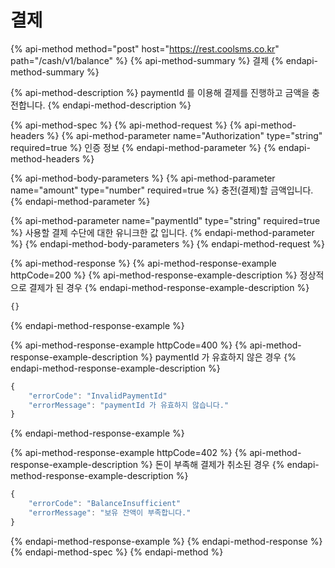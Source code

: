 # 결제

{% api-method method="post" host="https://rest.coolsms.co.kr" path="/cash/v1/balance" %}
{% api-method-summary %}
결제
{% endapi-method-summary %}

{% api-method-description %}
paymentId 를 이용해 결제를 진행하고 금액을 충전합니다.
{% endapi-method-description %}

{% api-method-spec %}
{% api-method-request %}
{% api-method-headers %}
{% api-method-parameter name="Authorization" type="string" required=true %}
인증 정보
{% endapi-method-parameter %}
{% endapi-method-headers %}

{% api-method-body-parameters %}
{% api-method-parameter name="amount" type="number" required=true %}
충전\(결제\)할 금액입니다.
{% endapi-method-parameter %}

{% api-method-parameter name="paymentId" type="string" required=true %}
사용할 결제 수단에 대한 유니크한 값 입니다.
{% endapi-method-parameter %}
{% endapi-method-body-parameters %}
{% endapi-method-request %}

{% api-method-response %}
{% api-method-response-example httpCode=200 %}
{% api-method-response-example-description %}
정상적으로 결제가 된 경우
{% endapi-method-response-example-description %}

```javascript
{}
```
{% endapi-method-response-example %}

{% api-method-response-example httpCode=400 %}
{% api-method-response-example-description %}
paymentId 가 유효하지 않은 경우
{% endapi-method-response-example-description %}

```javascript
{
    "errorCode": "InvalidPaymentId"
    "errorMessage": "paymentId 가 유효하지 않습니다."
}
```
{% endapi-method-response-example %}

{% api-method-response-example httpCode=402 %}
{% api-method-response-example-description %}
돈이 부족해 결제가 취소된 경우
{% endapi-method-response-example-description %}

```javascript
{
    "errorCode": "BalanceInsufficient"
    "errorMessage": "보유 잔액이 부족합니다."
}
```
{% endapi-method-response-example %}
{% endapi-method-response %}
{% endapi-method-spec %}
{% endapi-method %}


